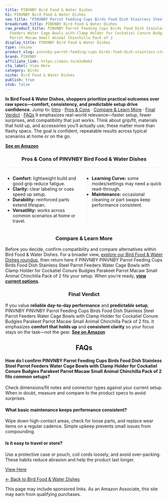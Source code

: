 ```yaml
---
title: PINVNBY Bird Food & Water Dishes
h1: PINVNBY Bird Food & Water Dishes
seo_title: "PINVNBY Parrot Feeding Cups Birds Food Dish Stainless Steel\u2026"
breadcrumb_title: PINVNBY Bird Food & Water Dishes
raw_product_title: PINVNBY Parrot Feeding Cups Birds Food Dish Stainless Steel Parrot
  Feeders Water Cage Bowls with Clamp Holder for Cockatiel Conure Budgies Parakeet
  Parrot Macaw Small Animal Chinchilla Pack of 2
display_title: PINVNBY Bird Food & Water Dishes
type: review
product_slug: pinvnby-parrot-feeding-cups-birds-food-dish-stainless-steel-parrot-feed-2ec07b7e
brand: PINVNBY
affiliate_link: https://amzn.to/42oRmkI
cta_label: View Here
category: Birds
niche: Bird Food & Water Dishes
publish: true
stub: false
---
```


<div id="intro" class="full-width"><p><strong>In Bird Food & Water Dishes, shoppers prioritize practical outcomes over raw specs&mdash;comfort, consistency, and predictable setup drive confidence.</strong> Jump to: <a href="#intro">Intro</a> · <a href="#pros-cons">Pros &amp; Cons</a> · <a href="#compare-more">Compare &amp; Learn More</a> · <a href="#verdict">Final Verdict</a> · <a href="#faqs">FAQs</a> It emphasizes real-world relevance&mdash;faster setup, fewer surprises, and compatibility that just works. Think about grip/fit, materials that hold up, and accessories you’ll actually use; these matter more than flashy specs. The goal is confident, repeatable results across typical scenarios at home or on the go.</p><p><a href="https://amzn.to/42oRmkI" rel="nofollow sponsored noopener" target="_blank"><strong>See on Amazon</strong></a></p></div>
<h3 id="pros-cons" style="text-align:center;">Pros &amp; Cons of PINVNBY Bird Food & Water Dishes</h3>
<div class="pc-grid" style="display:grid;grid-template-columns:1fr 1fr;gap:16px;border-top:1px solid #e5e7eb;padding-top:12px;">
  <ul>
    <li><strong>Comfort:</strong> lightweight build and good grip reduce fatigue.</li>
    <li><strong>Clarity:</strong> clear labeling or cues speed up setup.</li>
    <li><strong>Durability:</strong> reinforced parts extend lifespan.</li>
    <li><strong>Versatility:</strong> works across common scenarios at home or travel.</li>
  </ul>
  <ul style="border-left:1px solid #e5e7eb;padding-left:16px;">
    <li><strong>Learning Curve:</strong> some modes/settings may need a quick read-through.</li>
    <li><strong>Maintenance:</strong> occasional cleaning or part swaps keep performance consistent.</li>
  </ul>
</div>


<h3 id="compare-more" style="text-align:center;">Compare &amp; Learn More</h3>
<p>Before you decide, confirm compatibility and compare alternatives within Bird Food & Water Dishes. For a broader view, <a href="#">explore our Bird Food & Water Dishes roundup</a>, then return here if PINVNBY PINVNBY Parrot Feeding Cups Birds Food Dish Stainless Steel Parrot Feeders Water Cage Bowls with Clamp Holder for Cockatiel Conure Budgies Parakeet Parrot Macaw Small Animal Chinchilla Pack of 2 fits your setup. When you’re ready, <a href="https://amzn.to/42oRmkI" rel="nofollow sponsored noopener" target="_blank"><strong>view current options</strong></a>.</p>

<h3 id="verdict" style="text-align:center;">Final Verdict</h3>
<p>If you value <strong>reliable day-to-day performance</strong> and <strong>predictable setup</strong>, PINVNBY PINVNBY Parrot Feeding Cups Birds Food Dish Stainless Steel Parrot Feeders Water Cage Bowls with Clamp Holder for Cockatiel Conure Budgies Parakeet Parrot Macaw Small Animal Chinchilla Pack of 2 fits. It emphasizes <strong>comfort that holds up</strong> and <strong>consistent clarity</strong> so your focus stays on the task&mdash;not the gear. <a href="https://amzn.to/42oRmkI" rel="nofollow sponsored noopener" target="_blank"><strong>See on Amazon</strong></a></p>

<h2 id="faqs" style="text-align:center;">FAQs</h2>
<h4><strong>How do I confirm PINVNBY Parrot Feeding Cups Birds Food Dish Stainless Steel Parrot Feeders Water Cage Bowls with Clamp Holder for Cockatiel Conure Budgies Parakeet Parrot Macaw Small Animal Chinchilla Pack of 2 fits common setups?</strong></h4>
<p>Check dimensions/fit notes and connector types against your current setup. When in doubt, measure and compare to the product specs to avoid surprises.</p>
<h4><strong>What basic maintenance keeps performance consistent?</strong></h4>
<p>Wipe down high-contact areas, check for loose parts, and replace wear items on a regular cadence. Simple upkeep prevents small issues from compounding.</p>
<h4><strong>Is it easy to travel or store?</strong></h4>
<p>Use a protective case or pouch, coil cords loosely, and avoid over-packing. These habits reduce abrasion and help the product last longer.</p>

<p><a class="btn" href="https://amzn.to/42oRmkI" target="_blank" rel="nofollow sponsored noopener">View Here</a></p>
<p><a href="/roundups/birds/bird-food-water-dishes/">← Back to Bird Food & Water Dishes</a></p>
<aside class="disclosure">This page may include sponsored links. As an Amazon Associate, this site may earn from qualifying purchases.</aside>
